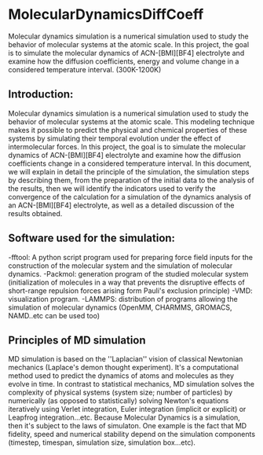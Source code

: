 # MolecularDynamicsDiffCoeff
Molecular dynamics simulation is a numerical simulation used to study the behavior of molecular systems at the atomic scale. In this project, the goal is to simulate the molecular dynamics of ACN-[BMI][BF4] electrolyte and examine how the diffusion coefficients, energy and volume change in a considered temperature interval. (300K-1200K)

## Introduction:
Molecular dynamics simulation is a numerical simulation used to study the behavior of molecular systems at the atomic scale. This modeling technique makes it possible to predict the physical and chemical properties of these systems by simulating their temporal evolution under the effect of intermolecular forces. In this project, the goal is to simulate the molecular dynamics of ACN-[BMI][BF4] electrolyte and examine how the diffusion coefficients change in a considered temperature interval.
In this document, we will explain in detail the principle of the simulation, the simulation steps by describing them, from the preparation of the initial data to the analysis of the results, then we will identify the indicators used to verify the convergence of the calculation for a simulation of the dynamics analysis of an ACN-[BMI][BF4] electrolyte, as well as a detailed discussion of the results obtained.
## Software used for the simulation:
 -fftool: A python script program used for preparing force field inputs for the construction of the molecular system and the simulation of molecular dynamics.
 -Packmol: generation program of the studied molecular system (initialization of molecules in a way that prevents the disruptive effects of short-range repulsion forces arising form Pauli's exclusion principle)
 -VMD: visualization program.
 -LAMMPS: distribution of programs allowing the simulation of molecular dynamics (OpenMM, CHARMMS, GROMACS, NAMD..etc can be used too)

## Principles of MD simulation

MD simulation is based on the ''Laplacian'' vision of classical Newtonian mechanics (Laplace's demon thought experiment). It's a computational method used to predict the dynamics of atoms and molecules as they evolve in time. In contrast to statistical mechanics, MD simulation solves the complexity of physical systems (system size; number of particles) by numerically (as opposed to statistically) solving Newton's equations iteratively using Verlet integration, Euler integration (implicit or explicit) or Leapfrog integration...etc.
Because Molecular Dynamics is a simulation, then it's subject to the laws of simulaton. One example is the fact that MD fidelity, speed and numerical stability depend on the simulation components (timestep, timespan, simulation size, simulation box...etc).
